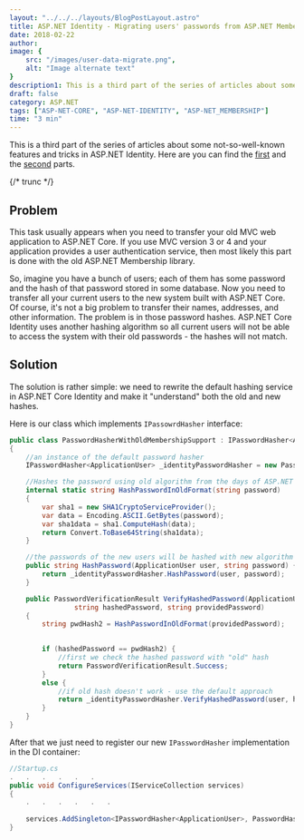```yaml
---
layout: "../../../layouts/BlogPostLayout.astro"
title: ASP.NET Identity - Migrating users' passwords from ASP.NET Membership
date: 2018-02-22
author:
image: {
    src: "/images/user-data-migrate.png",
    alt: "Image alternate text"
}
description1: This is a third part of the series of articles about some not-so-well-known features and tricks in ASP.NET Identity.
draft: false
category: ASP.NET
tags: ["ASP-NET-CORE", "ASP-NET-IDENTITY", "ASP-NET_MEMBERSHIP"]
time: "3 min"
---
```

This is a third part of the series of articles about some not-so-well-known features and tricks in ASP.NET Identity.
Here are you can find the [first](/blog/add-extra-user-claims-aspnet-core-webapp) and the [second](/blog/aspnet-identity-weakening-password-policies) parts.

{/* trunc */}

## Problem

This task usually appears when you need to transfer your old MVC web application to ASP.NET Core. If you use MVC version 3 or 4 and your application provides a user authentication service, then most likely this part is done with the old ASP.NET Membership library.

So, imagine you have a bunch of users; each of them has some password and the hash of that password stored in some database. Now you need to transfer all your current users to the new system built with ASP.NET Core.
Of course, it's not a big problem to transfer their names, addresses, and other information. The problem is in those password hashes. ASP.NET Core Identity uses another hashing algorithm so all current users will not be able to access the system with their old passwords - the hashes will not match.

## Solution
The solution is rather simple: we need to rewrite the default hashing service in ASP.NET Core Identity and make it "understand" both the old and new hashes.

Here is our class which implements `IPassowrdHasher` interface:

```csharp
public class PasswordHasherWithOldMembershipSupport : IPasswordHasher<ApplicationUser>
{
	//an instance of the default password hasher
	IPasswordHasher<ApplicationUser> _identityPasswordHasher = new PasswordHasher<ApplicationUser>();

	//Hashes the password using old algorithm from the days of ASP.NET Membership
	internal static string HashPasswordInOldFormat(string password) 
	{
		var sha1 = new SHA1CryptoServiceProvider();
		var data = Encoding.ASCII.GetBytes(password);
		var sha1data = sha1.ComputeHash(data);
		return Convert.ToBase64String(sha1data);
	}

	//the passwords of the new users will be hashed with new algorithm
	public string HashPassword(ApplicationUser user, string password) {
		return _identityPasswordHasher.HashPassword(user, password);
	}

	public PasswordVerificationResult VerifyHashedPassword(ApplicationUser user, 
				string hashedPassword, string providedPassword) 
	{
		string pwdHash2 = HashPasswordInOldFormat(providedPassword);
		

		if (hashedPassword == pwdHash2) {
			//first we check the hashed password with "old" hash
			return PasswordVerificationResult.Success;
		}
		else {
			//if old hash doesn't work - use the default approach 
			return _identityPasswordHasher.VerifyHashedPassword(user, hashedPassword, providedPassword);
		}
	}
}
```

After that we just need to register our new `IPasswordHasher` implementation in the DI container:


```csharp
//Startup.cs
.   .   .   .   .   .
public void ConfigureServices(IServiceCollection services)
{
    .   .   .   .   .   .
 
    services.AddSingleton<IPasswordHasher<ApplicationUser>, PasswordHasherWithOldMembershipSupport>();
}
